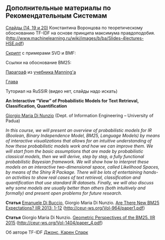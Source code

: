 ## Дополнительные материалы по Рекомендательным Cистемам

[Слайды (14, 19 и 20)](Slides-4lectures-HSE-Воронцов.pdf) Константина Воронцова по теоретическому обоснованию TF-IDF на основе принципа максимума правдоподобия.
(http://www.machinelearning.ru/wiki/images/b/ba/Slides-4lectures-HSE.pdf)

[Скрипт](SVD_NMF.ipynb) с примерами SVD и BMF:

Ссылки на обоснование BM25:

[Параграф](https://nlp.stanford.edu/IR-book/html/htmledition/okapi-bm25-a-non-binary-model-1.html) из [учебника Manning'a](irbookonlinereading_D_Manning_et_all.pdf)

[Глава](https://nlp.stanford.edu/IR-book/html/htmledition/probabilistic-information-retrieval-1.html)

Туториал на RuSSIR (видео нет, слайды надо искать)

**An Interactive “View” of Probabilistic Models for Text Retrieval, Classification, Quantification**

[Giorgio Maria Di Nunzio](http://www.dei.unipd.it/~dinunzio/) (Dept. of Information Engineering – University of Padua)

_In this course, we will present an overview of probabilistic models for IR (Boolean, Binary Independence Model, BM25, Language Models) by means of interactive visualizations that allows for an intuitive understanding of how these probabilistic models work and how we can improve them. We will start from the basic assumptions that are made by probabilistic classical models, then we will derive, step by step, a fully functional probabilistic Bayesian framework. We will show how to interpret these models on an interactive two-dimensional space, called Likelihood Spaces, by means of the Shiny R Package. There will be lots of entertaining hands-on activities to show real cases of text retrieval, classification and quantification that use standard IR datasets. Finally, we will also discuss why some models are usually better than others (both intuitively and formally) and present open problems for future research._

**Статья** [Emanuele Di Buccio](http://dblp.uni-trier.de/pers/hd/b/Buccio:Emanuele_Di), Giorgio Maria Di Nunzio. [Are There New BM25 Expectations? IIR 2013: 1-12](paper1_Di_Buccio.pdf)
(http://ceur-ws.org/Vol-964/paper1.pdf)

**Статья** Giorgio Maria Di Nunzio. [Geometric Perspectives of the BM25. IIR 2015](paper_4_Di_Nunzio.pdf)
(http://ceur-ws.org/Vol-1404/paper_4.pdf)

Об авторе TF-IDF [Джонс, Карен Спарк](https://ru.wikipedia.org/wiki/%D0%94%D0%B6%D0%BE%D0%BD%D1%81,_%D0%9A%D0%B0%D1%80%D0%B5%D0%BD_%D0%A1%D0%BF%D0%B0%D1%80%D0%BA)
